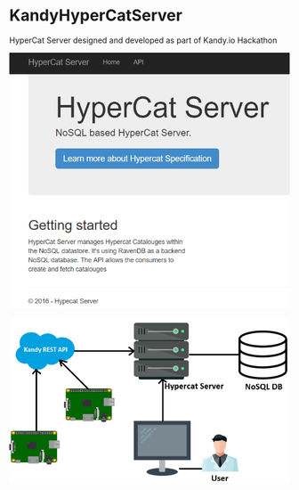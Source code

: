 # KandyHyperCatServer

HyperCat Server designed and developed as part of Kandy.io Hackathon

![text](HyperCatServerAPI.png)

![text](HyperCat-Usage.png)
